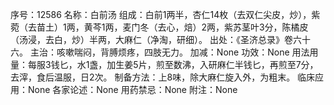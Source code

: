 序号：12586
名称：白前汤
组成：白前1两半，杏仁14枚（去双仁尖皮，炒），紫菀（去苗土）1两，黄芩1两，麦门冬（去心，焙）2两，紫苏茎叶3分，陈橘皮（汤浸，去白，炒）半两，大麻仁（净淘，研细）。
出处：《圣济总录》卷六十六。
主治：咳嗽喘闷，背膊烦疼，四肢无力。
加减：None
功效：None
用法用量：每服3钱匕，水1盏，加生姜5片，煎至数沸，入研麻仁半钱匕，再煎至7分，去滓，食后温服，日2次。
制备方法：上8味，除大麻仁旋入外，为粗末。
临床应用：None
各家论述：None
用药禁忌：None
附注：None
